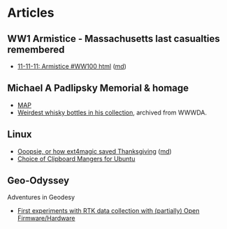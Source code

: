 # Articles

## WW1 Armistice - Massachusetts last casualties remembered

* [11-11-11: Armistice #WW100 html](./11-11-11/output.html)  ([md](./11-11-11/output.md))

## Michael A Padlipsky Memorial &amp; homage

* [MAP](./MAP/)
* [Weirdest whisky bottles in his collection](./MAP/Malt/Mike-Empties-WDA.html), archived from WWWDA.

## Linux

* [Ooopsie, or how ext4magic saved Thanksgiving](./Linux/ext4magic.html) ([md](./Linux/ext4magic.md))
* [Choice of Clipboard Mangers for Ubuntu](./Linux/Clipboards.html)

## Geo-Odyssey

Adventures in Geodesy

* [First experiments with RTK data collection with (partially) Open Firmware/Hardware](./Geodetic/RTK-experiments.html)
